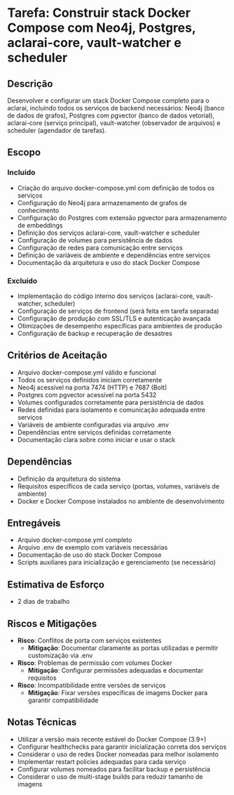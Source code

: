 # Tarefa: Construir stack Docker Compose com Neo4j, Postgres, aclarai-core, vault-watcher e scheduler

## Descrição
Desenvolver e configurar um stack Docker Compose completo para o aclarai, incluindo todos os serviços de backend necessários: Neo4j (banco de dados de grafos), Postgres com pgvector (banco de dados vetorial), aclarai-core (serviço principal), vault-watcher (observador de arquivos) e scheduler (agendador de tarefas).

## Escopo

### Incluído
- Criação do arquivo docker-compose.yml com definição de todos os serviços
- Configuração do Neo4j para armazenamento de grafos de conhecimento
- Configuração do Postgres com extensão pgvector para armazenamento de embeddings
- Definição dos serviços aclarai-core, vault-watcher e scheduler
- Configuração de volumes para persistência de dados
- Configuração de redes para comunicação entre serviços
- Definição de variáveis de ambiente e dependências entre serviços
- Documentação da arquitetura e uso do stack Docker Compose

### Excluído
- Implementação do código interno dos serviços (aclarai-core, vault-watcher, scheduler)
- Configuração de serviços de frontend (será feita em tarefa separada)
- Configuração de produção com SSL/TLS e autenticação avançada
- Otimizações de desempenho específicas para ambientes de produção
- Configuração de backup e recuperação de desastres

## Critérios de Aceitação
- Arquivo docker-compose.yml válido e funcional
- Todos os serviços definidos iniciam corretamente
- Neo4j acessível na porta 7474 (HTTP) e 7687 (Bolt)
- Postgres com pgvector acessível na porta 5432
- Volumes configurados corretamente para persistência de dados
- Redes definidas para isolamento e comunicação adequada entre serviços
- Variáveis de ambiente configuradas via arquivo .env
- Dependências entre serviços definidas corretamente
- Documentação clara sobre como iniciar e usar o stack

## Dependências
- Definição da arquitetura do sistema
- Requisitos específicos de cada serviço (portas, volumes, variáveis de ambiente)
- Docker e Docker Compose instalados no ambiente de desenvolvimento

## Entregáveis
- Arquivo docker-compose.yml completo
- Arquivo .env de exemplo com variáveis necessárias
- Documentação de uso do stack Docker Compose
- Scripts auxiliares para inicialização e gerenciamento (se necessário)

## Estimativa de Esforço
- 2 dias de trabalho

## Riscos e Mitigações
- **Risco**: Conflitos de porta com serviços existentes
  - **Mitigação**: Documentar claramente as portas utilizadas e permitir customização via .env
- **Risco**: Problemas de permissão com volumes Docker
  - **Mitigação**: Configurar permissões adequadas e documentar requisitos
- **Risco**: Incompatibilidade entre versões de serviços
  - **Mitigação**: Fixar versões específicas de imagens Docker para garantir compatibilidade

## Notas Técnicas
- Utilizar a versão mais recente estável do Docker Compose (3.9+)
- Configurar healthchecks para garantir inicialização correta dos serviços
- Considerar o uso de redes Docker nomeadas para melhor isolamento
- Implementar restart policies adequadas para cada serviço
- Configurar volumes nomeados para facilitar backup e persistência
- Considerar o uso de multi-stage builds para reduzir tamanho de imagens
